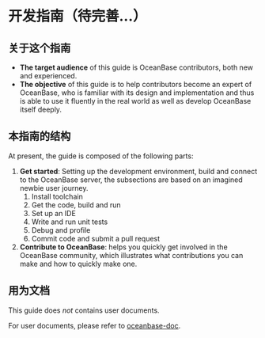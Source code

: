 # 开发指南（待完善...）

## 关于这个指南

* **The target audience** of this guide is OceanBase contributors, both new and experienced.
* **The objective** of this guide is to help contributors become an expert of OceanBase, who is familiar with its design and implementation and thus is able to use it fluently in the real world as well as develop OceanBase itself deeply.

## 本指南的结构

At present, the guide is composed of the following parts:

1. **Get started**: Setting up the development environment, build and connect to the OceanBase server, the subsections are based on an imagined newbie user journey.
    1. Install toolchain
    2. Get the code, build and run
    3. Set up an IDE
    4. Write and run unit tests
    5. Debug and profile
    6. Commit code and submit a pull request
2. **Contribute to OceanBase**: helps you quickly get involved in the OceanBase community, which illustrates what contributions you can make and how to quickly make one.

## 用为文档

This guide does _not_ contains user documents.

For user documents, please refer to [oceanbase-doc](https://github.com/oceanbase/oceanbase-doc).
